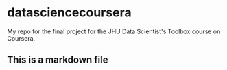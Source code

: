 # datasciencecoursera
My repo for the final project for the JHU Data Scientist's Toolbox course on Coursera.
## This is a markdown file
